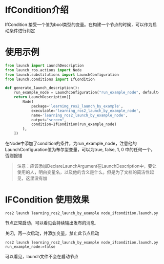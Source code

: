 # IfCondition介绍

IfCondition 接受一个值为bool类型的变量。在构建一个节点的时候，可以作为启动条件进行判定





# 使用示例

```python
from launch import LaunchDescription
from launch_ros.actions import Node
from launch.substitutions import LaunchConfiguration
from launch.conditions import IfCondition

def generate_launch_description():
    run_example_node = LaunchConfiguration("run_example_node", default="true")
    return LaunchDescription([
        Node(
            package='learning_ros2_launch_by_example',
            executable='learning_ros2_launch_by_example_node',
            name='learning_ros2_launch_by_example_node',
            output="screen",
            condition=IfCondition(run_example_node)
        ),
    ])
```

在Node中添加了condition的条件，为run_example_node，注意他的LaunchConfiguration值为布尔型变量，可以为true, false, 1, 0 中的任何一个，否则报错

> 注意：应该添加DeclareLaunchArgument在LaunchDescription中，要让使用的人，明白变量名，以及他的含义是什么。但是为了文档的简洁性起见，这里没有加



# IFCondition 使用效果

```
ros2 launch learning_ros2_launch_by_example node_ifcondition.launch.py 
```

节点正常启动，可以看见会持续输出发布的消息.



关闭，再一次启动，并添加变量，禁止此节点启动

```shell
ros2 launch learning_ros2_launch_by_example node_ifcondition.launch.py run_example_node:=false
```

可以看见，launch文件不会在启动节点
